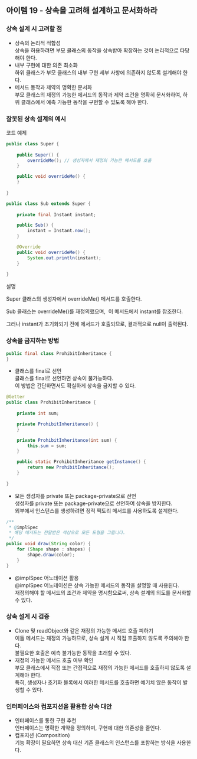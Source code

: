 ## 아이템 19 - 상속을 고려해 설계하고 문서화하라

### 상속 설계 시 고려할 점

-   상속의 논리적 적합성  
    상속을 허용하려면 부모 클래스의 동작을 상속받아 확장하는 것이 논리적으로 타당해야 한다.
-   내부 구현에 대한 의존 최소화  
    하위 클래스가 부모 클래스의 내부 구현 세부 사항에 의존하지 않도록 설계해야 한다.
-   메서드 동작과 제약의 명확한 문서화  
    부모 클래스의 재정의 가능한 메서드의 동작과 제약 조건을 명확히 문서화하여, 하위 클래스에서 예측 가능한 동작을 구현할 수 있도록 해야 한다.

### 잘못된 상속 설계의 예시

코드 예제

```java
public class Super {
    
    public Super() {
        overrideMe(); // 생성자에서 재정의 가능한 메서드를 호출
    }

    public void overrideMe() {
    }
    
}

public class Sub extends Super {
    
    private final Instant instant;

    public Sub() {
        instant = Instant.now();
    }

    @Override
    public void overrideMe() {
        System.out.println(instant);
    }
    
}
```

설명

Super 클래스의 생성자에서 overrideMe() 메서드를 호출한다.

Sub 클래스는 overrideMe()를 재정의했으며,  이 메서드에서 instant를 참조한다.

그러나 instant가 초기화되기 전에 메서드가 호출되므로, 결과적으로 null이 출력된다.

### 상속을 금지하는 방법

```java
public final class ProhibitInheritance {
}
```

-   클래스를 final로 선언  
    클래스를 final로 선언하면 상속이 불가능하다.  
    이 방법은 간단하면서도 확실하게 상속을 금지할 수 있다.

```java
@Getter
public class ProhibitInheritance {
    
    private int sum;

    private ProhibitInheritance() {
    }

    private ProhibitInheritance(int sum) {
        this.sum = sum;
    }

    public static ProhibitInheritance getInstance() {
        return new ProhibitInheritance();
    }
    
}
```

-   모든 생성자를 private 또는 package-private으로 선언  
    생성자를 private 또는 package-private으로 선언하여 상속을 방지한다.  
    외부에서 인스턴스를 생성하려면 정적 팩토리 메서드를 사용하도록 설계한다.

```java
/**
 * @implSpec
 * 해당 메서드는 전달받은 색상으로 모든 도형을 그립니다.
 */
public void draw(String color) {
    for (Shape shape : shapes) {
        shape.draw(color);
    }
}
```

-   @implSpec 어노테이션 활용  
    @implSpec 어노테이션은 상속 가능한 메서드의 동작을 설명할 때 사용된다.  
    재정의해야 할 메서드의 조건과 제약을 명시함으로써, 상속 설계의 의도를 문서화할 수 있다.

### 상속 설계 시 검증

-   Clone 및 readObject와 같은 재정의 가능한 메서드 호출 피하기  
    이들 메서드는 재정의 가능하므로, 상속 설계 시 직접 호출하지 않도록 주의해야 한다.  
    불필요한 호출은 예측 불가능한 동작을 초래할 수 있다.
-   재정의 가능한 메서드 호출 여부 확인  
    부모 클래스에서 직접 또는 간접적으로 재정의 가능한 메서드를 호출하지 않도록 설계해야 한다.  
    특히, 생성자나 초기화 블록에서 이러한 메서드를 호출하면 예기치 않은 동작이 발생할 수 있다.

### 인터페이스와 컴포지션을 활용한 상속 대안

-   인터페이스를 통한 구현 추천  
    인터페이스는 명확한 계약을 정의하며, 구현에 대한 의존성을 줄인다.
-   컴포지션 (Composition)  
    기능 확장이 필요하면 상속 대신 기존 클래스의 인스턴스를 포함하는 방식을 사용한다.
